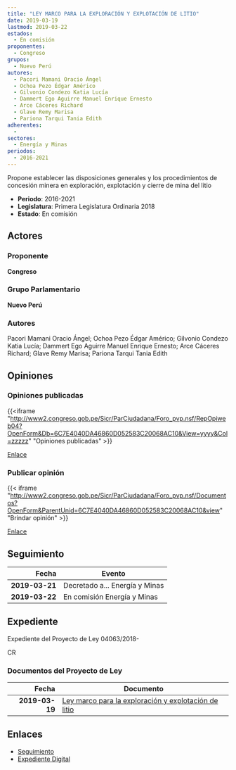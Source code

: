 ```yaml
---
title: "LEY MARCO PARA LA EXPLORACIÓN Y EXPLOTACIÓN DE LITIO"
date: 2019-03-19
lastmod: 2019-03-22
estados: 
  - En comisión
proponentes: 
  - Congreso
grupos: 
  - Nuevo Perú
autores: 
  - Pacori Mamani Oracio Ángel
  - Ochoa Pezo Édgar Américo
  - Gilvonio Condezo Katia Lucía
  - Dammert Ego Aguirre Manuel Enrique Ernesto
  - Arce Cáceres Richard
  - Glave Remy Marisa
  - Pariona Tarqui Tania Edith
adherentes: 
  - 
sectores: 
  - Energía y Minas
periodos: 
  - 2016-2021
---
```


Propone establecer las disposiciones generales y los procedimientos de concesión minera en exploración, explotación y cierre de mina del litio

- **Periodo**: 2016-2021
- **Legislatura**: Primera Legislatura Ordinaria 2018
- **Estado**: En comisión

## Actores

### Proponente

**Congreso**

### Grupo Parlamentario

**Nuevo Perú**

### Autores

Pacori Mamani Oracio Ángel; Ochoa Pezo Édgar Américo; Gilvonio Condezo Katia Lucía; Dammert Ego Aguirre Manuel Enrique Ernesto; Arce Cáceres Richard; Glave Remy Marisa; Pariona Tarqui Tania Edith


## Opiniones

### Opiniones publicadas

{{<iframe "http://www2.congreso.gob.pe/Sicr/ParCiudadana/Foro_pvp.nsf/RepOpiweb04?OpenForm&Db=6C7E4040DA46860D052583C20068AC10&View=yyyy&Col=zzzzz" "Opiniones publicadas" >}}

[Enlace](http://www2.congreso.gob.pe/Sicr/ParCiudadana/Foro_pvp.nsf/RepOpiweb04?OpenForm&Db=6C7E4040DA46860D052583C20068AC10&View=yyyy&Col=zzzzz)
### Publicar opinión

{{< iframe "http://www2.congreso.gob.pe/Sicr/ParCiudadana/Foro_pvp.nsf/Documentos?OpenForm&ParentUnid=6C7E4040DA46860D052583C20068AC10&view" "Brindar opinión" >}}

[Enlace](http://www2.congreso.gob.pe/Sicr/ParCiudadana/Foro_pvp.nsf/Documentos?OpenForm&ParentUnid=6C7E4040DA46860D052583C20068AC10&view)

## Seguimiento

| Fecha | Evento |
|------:|--------|
| **2019-03-21** | Decretado a... Energía y Minas|
| **2019-03-22** | En comisión Energía y Minas|


## Expediente

Expediente del Proyecto de Ley 04063/2018-

CR


### Documentos del Proyecto de Ley

| Fecha | Documento |
|------:|--------|
| **2019-03-19** | [Ley marco para la exploración y explotación de litio](http://www.leyes.congreso.gob.pe/Documentos/2016_2021/Proyectos_de_Ley_y_de_Resoluciones_Legislativas/PL0406320190319..pdf) |

## Enlaces 

- [Seguimiento](http://www2.congreso.gob.pe/Sicr/TraDocEstProc/CLProLey2016.nsf/f7fff46988ca05b1052578e100829cc7/f38a8c7f2c28ced3052583c2006fe64e?OpenDocument)
- [Expediente Digital](http://www2.congreso.gob.pe/Sicr/TraDocEstProc/CLProLey2016.nsf/f7fff46988ca05b1052578e100829cc7/f38a8c7f2c28ced3052583c2006fe64e?OpenDocument&Click=05257FB7005EB655.eb71d0cf91d8294e05256cdf006b5706/$Body/0.1C6C)
